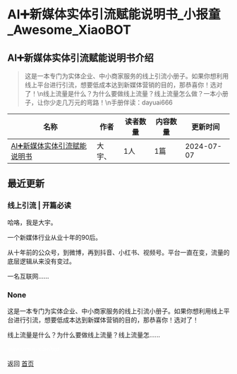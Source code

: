 # AI➕新媒体实体引流赋能说明书_小报童_Awesome_XiaoBOT

## AI➕新媒体实体引流赋能说明书介绍
> 这是一本专门为实体企业、中小商家服务的线上引流小册子。如果你想利用线上平台进行引流，想要低成本达到新媒体营销的目的，那恭喜你！选对了！\n线上流量是什么？为什么要做线上流量？线上流量怎么做？一本小册子，让你少走几万元的弯路！\n手册伴读：dayuai666  
  


|名称|作者|读者数量|内容数量|更新时间|
|---|---|---|---|---|
|[AI➕新媒体实体引流赋能说明书](https://xiaobot.net/p/Dayu101?refer=9c3f1c95-a052-465a-9902-f6d75080262a)|大宇、|1人|1篇|2024-07-07|

## 最近更新
### 线上引流 | 开篇必读

哈咯，我是大宇。

一个新媒体行业从业十年的90后。

从十年前的公众号，到微博，再到抖音、小红书、视频号。平台一直在变，流量的底层逻辑从来没有变过。

一名互联网......

### None

这是一本专门为实体企业、中小商家服务的线上引流小册子。如果你想利用线上平台进行引流，想要低成本达到新媒体营销的目的，那恭喜你！选对了！

线上流量是什么？为什么要做线上流量？线上流量怎......


<a href="https://github.com/Reno9527/awesome-xiaobot" style="color: white; text-decoration: none;">awesome-xiaobot</a>

返回 [首页](../README.md)
